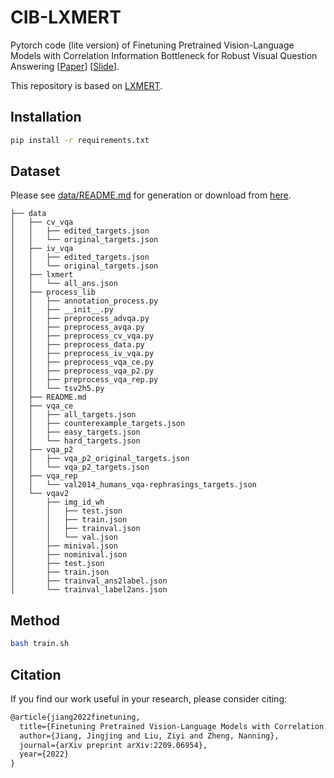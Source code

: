 # CIB-LXMERT 

Pytorch code (lite version) of Finetuning Pretrained Vision-Language Models with Correlation Information Bottleneck for Robust Visual Question Answering 
[[Paper](https://arxiv.org/pdf/2209.06954.pdf)] [[Slide](https://drive.google.com/file/d/12p1Pi9eWrlm3n57zQoZcps1IVqlT025V/view?usp=sharing)]. 

This repository is based on [LXMERT](https://github.com/airsplay/lxmert). 


## Installation

```bash
pip install -r requirements.txt
```

## Dataset

Please see [data/README.md](data/README.md) for generation or download from [here](https://drive.google.com/file/d/1T7L33SBiT7ctp9qgseNJSMOomWWqVJBP/view?usp=sharing).

```angular2html
├── data
│   ├── cv_vqa
│   │   ├── edited_targets.json
│   │   └── original_targets.json
│   ├── iv_vqa
│   │   ├── edited_targets.json
│   │   └── original_targets.json
│   ├── lxmert
│   │   └── all_ans.json
│   ├── process_lib
│   │   ├── annotation_process.py
│   │   ├── __init__.py
│   │   ├── preprocess_advqa.py
│   │   ├── preprocess_avqa.py
│   │   ├── preprocess_cv_vqa.py
│   │   ├── preprocess_data.py
│   │   ├── preprocess_iv_vqa.py
│   │   ├── preprocess_vqa_ce.py
│   │   ├── preprocess_vqa_p2.py
│   │   ├── preprocess_vqa_rep.py
│   │   └── tsv2h5.py
│   ├── README.md
│   ├── vqa_ce
│   │   ├── all_targets.json
│   │   ├── counterexample_targets.json
│   │   ├── easy_targets.json
│   │   └── hard_targets.json
│   ├── vqa_p2
│   │   ├── vqa_p2_original_targets.json
│   │   └── vqa_p2_targets.json
│   ├── vqa_rep
│   │   └── val2014_humans_vqa-rephrasings_targets.json
│   └── vqav2
│       ├── img_id_wh
│       │   ├── test.json
│       │   ├── train.json
│       │   ├── trainval.json
│       │   └── val.json
│       ├── minival.json
│       ├── nominival.json
│       ├── test.json
│       ├── train.json
│       ├── trainval_ans2label.json
│       └── trainval_label2ans.json
```

## Method 

```bash
bash train.sh 
```


## Citation

If you find our work useful in your research, please consider citing:

```tex
@article{jiang2022finetuning,
  title={Finetuning Pretrained Vision-Language Models with Correlation Information Bottleneck for Robust Visual Question Answering},
  author={Jiang, Jingjing and Liu, Ziyi and Zheng, Nanning},
  journal={arXiv preprint arXiv:2209.06954},
  year={2022}
}
```


